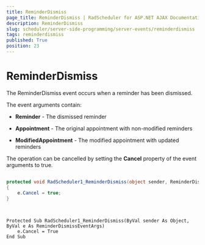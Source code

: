 ```yaml
---
title: ReminderDismiss
page_title: ReminderDismiss | RadScheduler for ASP.NET AJAX Documentation
description: ReminderDismiss
slug: scheduler/server-side-programming/server-events/reminderdismiss
tags: reminderdismiss
published: True
position: 23
---
```


# ReminderDismiss




The ReminderDismiss event occurs when a reminder has been dismissed.

The event arguments contain:

* **Reminder** - The dismissed reminder

* **Appointment** - The original appointment with non-modified reminders

* **ModifiedAppointment** - The modified appointment with updated reminders

The operation can be cancelled by setting the **Cancel** property of the event arguments to true.





````C#
	
protected void RadScheduler1_ReminderDismiss(object sender, ReminderDismissEventArgs e)
{
	e.Cancel = true;
}
	
````
````VB
	
Protected Sub RadScheduler1_ReminderDismiss(ByVal sender As Object, ByVal e As ReminderDismissEventArgs)
	e.Cancel = True
End Sub
	
````

